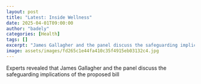 ```yaml
---
layout: post
title: "Latest: Inside Wellness"
date: 2025-04-01T09:00:00
author: "badely"
categories: [Health]
tags: []
excerpt: "James Gallagher and the panel discuss the safeguarding implications of the proposed bill"
image: assets/images/fd265c1e44fa410c35f4915eb03132c4.jpg
---
```


Experts revealed that James Gallagher and the panel discuss the safeguarding implications of the proposed bill

